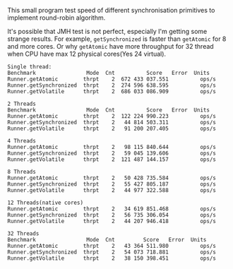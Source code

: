 
This small program test speed of different synchronisation primitives to implement round-robin algorithm.

It's possible that JMH test is not perfect, especially I'm getting some strange results.
For example, `getSynchronized` is faster than  `getAtomic` for 8 and more cores. Or why `getAtomic` have more
throughput for 32 thread when CPU have max 12 physical cores(Yes 24 virtual).

```
Single thread:
Benchmark                Mode  Cnt          Score   Error  Units
Runner.getAtomic        thrpt    2  672 433 037.551          ops/s
Runner.getSynchronized  thrpt    2  274 596 638.595          ops/s
Runner.getVolatile      thrpt    2  686 033 086.909          ops/s

2 Threads
Benchmark                Mode  Cnt          Score   Error  Units
Runner.getAtomic        thrpt    2  122 224 990.223          ops/s
Runner.getSynchronized  thrpt    2   44 814 503.311          ops/s
Runner.getVolatile      thrpt    2   91 200 207.405          ops/s

4 Threads
Runner.getAtomic        thrpt    2   98 115 840.644          ops/s
Runner.getSynchronized  thrpt    2   59 045 139.606          ops/s
Runner.getVolatile      thrpt    2  121 487 144.157          ops/s

8 Threads
Runner.getAtomic        thrpt    2   50 428 735.584          ops/s
Runner.getSynchronized  thrpt    2   55 427 805.187          ops/s
Runner.getVolatile      thrpt    2   44 977 322.588          ops/s

12 Threads(native cores)
Runner.getAtomic        thrpt    2   34 619 851.468          ops/s
Runner.getSynchronized  thrpt    2   56 735 306.054          ops/s
Runner.getVolatile      thrpt    2   44 207 946.418          ops/s

32 Threads
Benchmark                Mode  Cnt         Score   Error  Units
Runner.getAtomic        thrpt    2   43 364 511.980          ops/s
Runner.getSynchronized  thrpt    2   54 073 718.881          ops/s
Runner.getVolatile      thrpt    2   38 150 398.451          ops/s

```